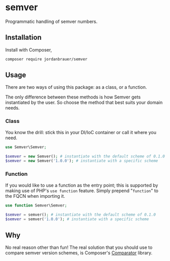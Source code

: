 # semver

Programmatic handling of semver numbers.

## Installation

Install with Composer,

```bash
composer require jordanbrauer/semver
```

## Usage

There are two ways of using this package: as a class, or a function. 

The only difference between these methods is how Semver gets instantiated by the user. So choose the method that best suits your domain needs.

### Class

You know the drill: stick this in your DI/IoC container or call it where you need.

```php
use Semver\Semver;

$semver = new Semver(); # instantiate with the default scheme of 0.1.0
$semver = new Semver('1.0.0'); # instantiate with a specific scheme
```

### Function

If you would like to use a function as the entry point; this is supported by making use of PHP's `use function` feature. Simply prepend "`function`" to the FQCN when importing it.

```php
use function Semver\Semver;

$semver = semver(); # instantiate with the default scheme of 0.1.0
$semver = semver('1.0.0'); # instantiate with a specific scheme
```

## Why

No real reason other than fun! The real solution that you should use to compare semver version schemes, is Composer's [Comparator](https://github.com/composer/semver) library.
